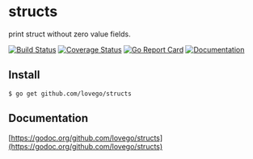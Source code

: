 # structs
print struct without zero value fields.

[![Build Status](https://github.com/lovego/structs/actions/workflows/go.yml/badge.svg)](https://github.com/lovego/structs/actions/workflows/go.yml)
[![Coverage Status](https://coveralls.io/repos/github/lovego/structs/badge.svg?branch=master)](https://coveralls.io/github/lovego/structs)
[![Go Report Card](https://goreportcard.com/badge/github.com/lovego/structs)](https://goreportcard.com/report/github.com/lovego/structs)
[![Documentation](https://pkg.go.dev/badge/github.com/lovego/structs)](https://pkg.go.dev/github.com/lovego/structs@v0.0.2)

## Install
`$ go get github.com/lovego/structs`


## Documentation
[https://godoc.org/github.com/lovego/structs](https://godoc.org/github.com/lovego/structs)
